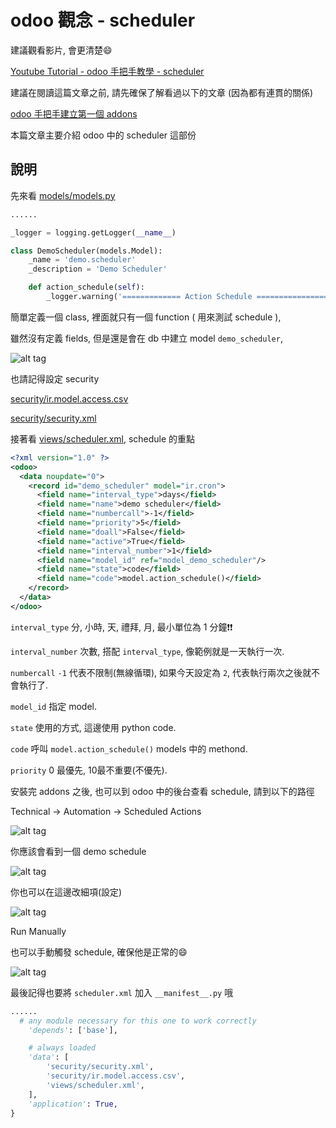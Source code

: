 # odoo 觀念 - scheduler

建議觀看影片, 會更清楚:smile:

[Youtube Tutorial - odoo 手把手教學 - scheduler](https://youtu.be/uvQTHsKu3Ic)

建議在閱讀這篇文章之前, 請先確保了解看過以下的文章 (因為都有連貫的關係)

[odoo 手把手建立第一個 addons](https://github.com/twtrubiks/odoo-demo-addons-tutorial/tree/master/demo_odoo_tutorial)

本篇文章主要介紹 odoo 中的 scheduler 這部份

## 說明

先來看 [models/models.py](models/models.py)

```python
......

_logger = logging.getLogger(__name__)

class DemoScheduler(models.Model):
    _name = 'demo.scheduler'
    _description = 'Demo Scheduler'

    def action_schedule(self):
        _logger.warning('============= Action Schedule ==================')

```

簡單定義一個 class, 裡面就只有一個 function ( 用來測試 schedule ),

雖然沒有定義 fields, 但是還是會在 db 中建立 model `demo_scheduler`,

![alt tag](https://i.imgur.com/w8ztB9s.png)

也請記得設定 security

[security/ir.model.access.csv](security/ir.model.access.csv)

[security/security.xml](security/security.xml)

接著看 [views/scheduler.xml](views/scheduler.xml), schedule 的重點

```xml
<?xml version="1.0" ?>
<odoo>
  <data noupdate="0">
    <record id="demo_scheduler" model="ir.cron">
      <field name="interval_type">days</field>
      <field name="name">demo scheduler</field>
      <field name="numbercall">-1</field>
      <field name="priority">5</field>
      <field name="doall">False</field>
      <field name="active">True</field>
      <field name="interval_number">1</field>
      <field name="model_id" ref="model_demo_scheduler"/>
      <field name="state">code</field>
      <field name="code">model.action_schedule()</field>
    </record>
  </data>
</odoo>
```

`interval_type` 分, 小時, 天, 禮拜, 月, 最小單位為 1 分鐘:exclamation::exclamation:

`interval_number` 次數, 搭配 `interval_type`, 像範例就是一天執行一次.

`numbercall` `-1` 代表不限制(無線循環), 如果今天設定為 `2`, 代表執行兩次之後就不會執行了.

`model_id` 指定 model.

`state` 使用的方式, 這邊使用 python code.

`code` 呼叫 `model.action_schedule()` models 中的 methond.

`priority` 0 最優先, 10最不重要(不優先).

安裝完 addons 之後, 也可以到 odoo 中的後台查看 schedule, 請到以下的路徑

Technical -> Automation -> Scheduled Actions

![alt tag](https://i.imgur.com/JFZD2Io.png)

你應該會看到一個 demo schedule

![alt tag](https://i.imgur.com/PVvYzl0.png)

你也可以在這邊改細項(設定)

![alt tag](https://i.imgur.com/EOsdBGg.png)

Run Manually

也可以手動觸發 schedule, 確保他是正常的:smile:

![alt tag](https://i.imgur.com/OrCh1mr.png)

最後記得也要將 `scheduler.xml` 加入 `__manifest__.py` 哦

```python
......
  # any module necessary for this one to work correctly
    'depends': ['base'],

    # always loaded
    'data': [
        'security/security.xml',
        'security/ir.model.access.csv',
        'views/scheduler.xml',
    ],
    'application': True,
}
```